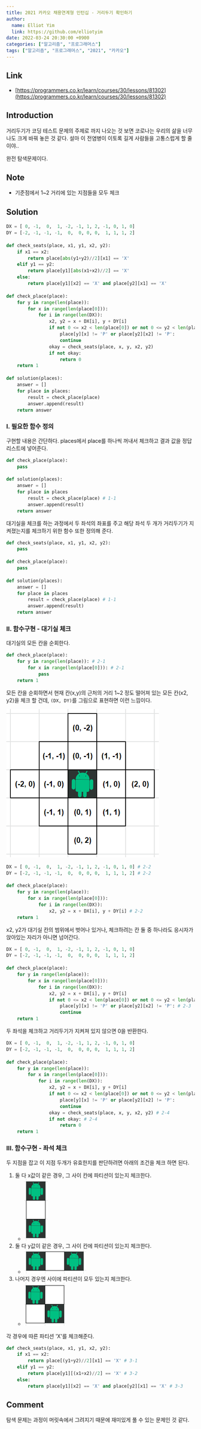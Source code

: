 ```yaml
---
title: 2021 카카오 채용연계형 인턴십 - 거리두기 확인하기
author:
  name: Elliot Yim
  link: https://github.com/elliotyim
date: 2022-03-24 20:30:00 +0900
categories: ["알고리즘", "프로그래머스"]
tags: ["알고리즘", "프로그래머스", "2021", "카카오"]
---
```


## Link

- [https://programmers.co.kr/learn/courses/30/lessons/81302](https://programmers.co.kr/learn/courses/30/lessons/81302)

## Introduction

거리두기가 코딩 테스트 문제의 주제로 까지 나오는 것 보면 코로나는 우리의 삶을 너무나도 크게 바꿔 놓은 것 같다. 설마 이 전염병이 이토록 길게 사람들을 고통스럽게 할 줄이야..

완전 탐색문제이다.

## Note

- 기준점에서 1~2 거리에 있는 지점들을 모두 체크

## Solution

```python
DX = [ 0, -1,  0,  1, -2, -1, 1, 2, -1, 0, 1, 0]
DY = [-2, -1, -1, -1,  0,  0, 0, 0,  1, 1, 1, 2]

def check_seats(place, x1, y1, x2, y2):
    if x1 == x2:
        return place[abs(y1+y2)//2][x1] == 'X'
    elif y1 == y2:
        return place[y1][abs(x1+x2)//2] == 'X'
    else:
        return place[y1][x2] == 'X' and place[y2][x1] == 'X'

def check_place(place):
    for y in range(len(place)):
        for x in range(len(place[0])):
            for i in range(len(DX)):
                x2, y2 = x + DX[i], y + DY[i]
                if not 0 <= x2 < len(place[0]) or not 0 <= y2 < len(place) or \
                    place[y][x] != 'P' or place[y2][x2] != 'P':
                    continue
                okay = check_seats(place, x, y, x2, y2)
                if not okay:
                    return 0
    return 1

def solution(places):
    answer = []
    for place in places:
        result = check_place(place)
        answer.append(result)
    return answer
```

### I. 필요한 함수 정의

구현할 내용은 간단하다. places에서 place를 하나씩 꺼내서 체크하고 결과 값을 정답리스트에 넣어준다.

```python
def check_place(place):
    pass

def solution(places):
    answer = []
    for place in places
        result = check_place(place) # 1-1
        answer.append(result)
    return answer
```

대기실을 체크를 하는 과정에서 두 좌석의 좌표를 주고 해당 좌석 두 개가 거리두기가 지켜졌는지를 체크하기 위한 함수 또한 정의해 준다.

```python
def check_seats(place, x1, y1, x2, y2):
    pass

def check_place(place):
    pass

def solution(places):
    answer = []
    for place in places
        result = check_place(place) # 1-1
        answer.append(result)
    return answer
```

### II. 함수구현 - 대기실 체크

대기실의 모든 칸을 순회한다.

```python
def check_place(place):
    for y in range(len(place)): # 2-1
        for x in range(len(place[0])): # 2-1
            pass
    return 1
```

모든 칸을 순회하면서 현재 칸(x,y)의 근처의 거리 1~2 정도 떨어져 있는 모든 칸(x2, y2)을 체크 할 건데, `(DX, DY)`를 그림으로 표현하면 이런 느낌이다.

![distances](/assets/img/algorithm/programmers/kakao/check-distances/area.png)

```python
DX = [ 0, -1,  0,  1, -2, -1, 1, 2, -1, 0, 1, 0] # 2-2
DY = [-2, -1, -1, -1,  0,  0, 0, 0,  1, 1, 1, 2] # 2-2

def check_place(place):
    for y in range(len(place)):
        for x in range(len(place[0])):
            for i in range(len(DX)):
                x2, y2 = x + DX[i], y + DY[i] # 2-2
    return 1
```

x2, y2가 대기실 칸의 범위에서 벗어나 있거나, 체크하려는 칸 둘 중 하나라도 응시자가 앉아있는 자리가 아니면 넘어간다.

```python
DX = [ 0, -1,  0,  1, -2, -1, 1, 2, -1, 0, 1, 0]
DY = [-2, -1, -1, -1,  0,  0, 0, 0,  1, 1, 1, 2]

def check_place(place):
    for y in range(len(place)):
        for x in range(len(place[0])):
            for i in range(len(DX)):
                x2, y2 = x + DX[i], y + DY[i]
                if not 0 <= x2 < len(place[0]) or not 0 <= y2 < len(place) or \
                    place[y][x] != 'P' or place[y2][x2] != 'P': # 2-3
                    continue
    return 1
```

두 좌석을 체크하고 거리두기가 지켜져 있지 않으면 0을 반환한다.

```python
DX = [ 0, -1,  0,  1, -2, -1, 1, 2, -1, 0, 1, 0]
DY = [-2, -1, -1, -1,  0,  0, 0, 0,  1, 1, 1, 2]

def check_place(place):
    for y in range(len(place)):
        for x in range(len(place[0])):
            for i in range(len(DX)):
                x2, y2 = x + DX[i], y + DY[i]
                if not 0 <= x2 < len(place[0]) or not 0 <= y2 < len(place) or \
                    place[y][x] != 'P' or place[y2][x2] != 'P':
                    continue
                okay = check_seats(place, x, y, x2, y2) # 2-4
                if not okay: # 2-4
                    return 0
    return 1
```

### III. 함수구현 - 좌석 체크

두 지점을 잡고 이 지점 두개가 유효한지를 판단하려면 아래의 조건을 체크 하면 된다.

1. 둘 다 x값이 같은 경우, 그 사이 칸에 파티션이 있는지 체크한다.
   - ![](/assets/img/algorithm/programmers/kakao/check-distances/area2.png)
2. 둘 다 y값이 같은 경우, 그 사이 칸에 파티션이 있는지 체크한다.
   - ![](/assets/img/algorithm/programmers/kakao/check-distances/area3.png)
3. 나머지 경우엔 사이에 파티션이 모두 있는지 체크한다.
   - ![](/assets/img/algorithm/programmers/kakao/check-distances/area4.png)

각 경우에 따른 파티션 'X'를 체크해준다.

```python
def check_seats(place, x1, y1, x2, y2):
    if x1 == x2:
        return place[(y1+y2)//2][x1] == 'X' # 3-1
    elif y1 == y2:
        return place[y1][(x1+x2)//2] == 'X' # 3-2
    else:
        return place[y1][x2] == 'X' and place[y2][x1] == 'X' # 3-3
```

## Comment

탐색 문제는 과정이 머릿속에서 그려지기 때문에 재미있게 풀 수 있는 문제인 것 같다.
